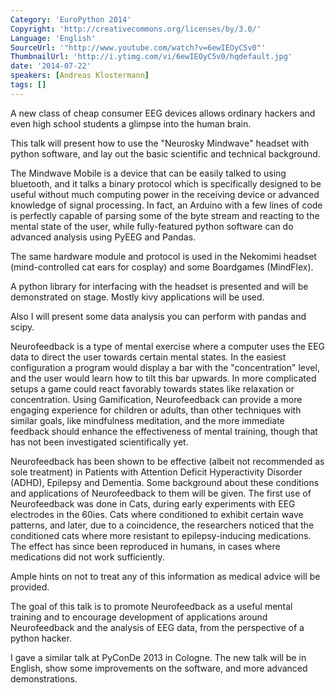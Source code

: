 ```yaml
---
Category: 'EuroPython 2014'
Copyright: 'http://creativecommons.org/licenses/by/3.0/'
Language: 'English'
SourceUrl: '"http://www.youtube.com/watch?v=6ewIEOyC5v0"'
ThumbnailUrl: 'http://i.ytimg.com/vi/6ewIEOyC5v0/hqdefault.jpg'
date: '2014-07-22'
speakers: [Andreas Klostermann]
tags: []
---
```

A new class of cheap consumer EEG devices allows ordinary hackers and even high school students a glimpse into the human brain.

This talk will present how to use the "Neurosky Mindwave" headset with python software, and lay out the basic scientific and technical background.

The Mindwave Mobile is a device that can be easily talked to using bluetooth, and it talks a binary protocol which is specifically designed to be useful without  much computing power in the receiving device or advanced knowledge of signal processing. In fact, an Arduino with a few lines of code is perfectly capable of parsing some of the byte stream and reacting to the mental state of the user, while fully-featured python software can do advanced analysis using PyEEG and Pandas.

The same hardware module and protocol is used in the Nekomimi headset (mind-controlled cat ears for cosplay) and some Boardgames (MindFlex).

A python library for interfacing with the headset is presented and will be demonstrated on stage. Mostly kivy applications will be used.

Also I will present some data analysis you can perform with pandas and scipy.

Neurofeedback is a type of mental exercise where a computer uses the EEG data to direct the user towards certain mental states. In the easiest configuration a program would display a bar with the "concentration" level, and the user would learn how to tilt this bar upwards. In more complicated setups a game could react favorably towards states like relaxation or concentration. Using Gamification, Neurofeedback can provide a more engaging experience for children or adults, than other techniques with similar goals, like mindfulness meditation, and the more immediate feedback should enhance the effectiveness of mental training, though that has not been investigated scientifically yet.

Neurofeedback has been shown to be effective (albeit not recommended as sole treatment) in Patients with Attention Deficit Hyperactivity Disorder (ADHD), Epilepsy and Dementia. Some background about these conditions and applications of Neurofeedback to them will be given. The first use of Neurofeedback was done in Cats, during early experiments with EEG electrodes in the 60ies. Cats where conditioned to exhibit certain wave patterns, and later, due to a coincidence, the researchers noticed that the conditioned cats where more resistant to epilepsy-inducing medications. The effect has since been reproduced in humans, in cases where medications did not work sufficiently.

Ample hints on not to treat any of this information as medical advice will be provided.

The goal of this talk is to promote Neurofeedback as a useful mental training and to encourage development of applications around Neurofeedback and the analysis of EEG data, from the perspective of a python hacker.

I gave a similar talk at PyConDe 2013 in Cologne. The new talk will be in English, show some improvements on the software, and more advanced demonstrations.